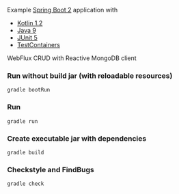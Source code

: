 Example [Spring Boot 2](http://projects.spring.io/spring-boot) application with

* [Kotlin 1.2](https://kotlinlang.org)
* [Java 9](http://openjdk.java.net)
* [JUnit 5](http://junit.org/junit5)
* [TestContainers](https://www.testcontainers.org)

WebFlux CRUD with Reactive MongoDB client

### Run without build jar (with reloadable resources)
```
gradle bootRun
```

### Run
```
gradle run
```

### Create executable jar with dependencies
```
gradle build
```

### Checkstyle and FindBugs
```
gradle check
```
